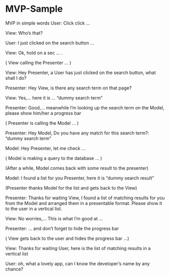 # MVP-Sample

MVP in simple words
User: Click click …

View: Who’s that?

User: I just clicked on the search button …

View: Ok, hold on a sec … .

( View calling the Presenter … )

View: Hey Presenter, a User has just clicked on the search button, what shall I do?

Presenter: Hey View, is there any search term on that page?

View: Yes,… here it is … “dummy search term”

Presenter: Good,… meanwhile I’m looking up the search term on the Model, please show him/her a progress bar

( Presenter is calling the Model … )

Presenter: Hey Model, Do you have any match for this search term?: “dummy search term”

Model: Hey Presenter, let me check …

( Model is making a query to the database … )

(After a while, Model comes back with some result to the presenter)

Model: I found a list for you Presenter, here it is “dummy search result”

(Presenter thanks Model for the list and gets back to the View)

Presenter: Thanks for waiting View, I found a list of matching results for you from the Model and arranged them in a presentable format. Please show it to the user in a vertical list.

View: No worries,… This is what I’m good at …

Presenter: … and don’t forget to hide the progress bar

( View gets back to the user and hides the progress bar …)

View: Thanks for waiting User, here is the list of matching results in a vertical list

User: oh, what a lovely app, can I know the developer’s name by any chance? 
